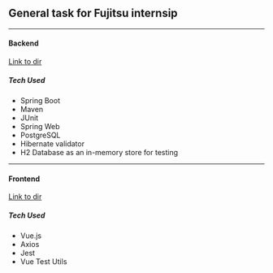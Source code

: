 ## General task for Fujitsu internsip

---

#### Backend

[Link to dir](https://github.com/siimlangel/FujitsuGeneralTask/tree/master/general-task)

##### Tech Used

-   Spring Boot
-   Maven
-   JUnit
-   Spring Web
-   PostgreSQL
-   Hibernate validator
-   H2 Database as an in-memory store for testing

---

#### Frontend

[Link to dir](https://github.com/siimlangel/FujitsuGeneralTask/tree/master/client)

##### Tech Used

-   Vue.js
-   Axios
-   Jest
-   Vue Test Utils
